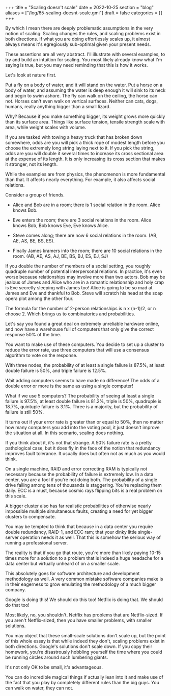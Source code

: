 +++
title = "Scaling doesn't scale"
date = 2022-10-25
section = "blog"
aliases = ["/log/65-scaling-doesnt-scale.gmi"]
draft = false
categories = []
+++


By which I mean there are deeply problematic assumptions in the very notion of scaling: Scaling changes the rules, and scaling problems exist in both directions. If what you are doing effortlessly scales up, it almost always means it's egregiously sub-optimal given your present needs. 

These assertions are all very abstract. I'll illustrate with several examples, to try and build an intuition for scaling. You most likely already know what I'm saying is true, but you may need reminding that this is how it works. 

Let's look at nature first.

Put a fly on a body of water, and it will stand on the water. Put a horse on a body of water, and assuming the water is deep enough it will sink to its neck and begin to swim ashore. The fly can walk on the ceiling, the horse can not. Horses can't even walk on vertical surfaces. Neither can cats, dogs, humans, really anything bigger than a small lizard. 

Why? Because if you make something bigger, its weight grows more quickly than its surface area. Things like surface tension, tensile strength scale with area, while weight scales with volume. 

If you are tasked with towing a heavy truck that has broken down somewhere, odds are you will pick a thick rope of modest length before you choose the extremely long string laying next to it. If you pick the string, odds are you will double it several times to increase its cross sectional area at the expense of its length. It is only increasing its cross section that makes it stronger, not its length.

While the examples are from physics, the phenomenon is more fundamental than that. It affects nearly everything. For example, it also affects social relations. 

Consider a group of friends.

* Alice and Bob are in a room; there is 1 social relation in the room. Alice knows Bob.

* Eve enters the room; there are 3 social relations in the room. Alice knows Bob, Bob knows Eve, Eve knows Alice.

* Steve comes along; there are now 6 social relations in the room. (AB, AE, AS, BE, BS, ES). 

* Finally James kramers into the room; there are 10 social relations in the room. (AB, AE, AS, AJ, BE, BS, BJ, ES, EJ, SJ)

If you double the number of members of a social setting, you roughly quadruple number of potential interpersonal relations.  In practice, it's even worse because relationships may involve more than two actors. Bob may be jealous of James and Alice who are in a romantic relationship and holy crap is Eve secretly sleeping with James too! Alice is going to be so mad at James and Eve and thankful to Bob. Steve will scratch his head at the soap opera plot among the other four. 

The formula for the number of 2-person relationships is n x (n-1)/2, or n choose 2. Which brings us to combinatorics and probabilities.

Let's say you found a great deal on extremely unreliable hardware online, and now have a warehouse full of computers that only give the correct response 50% of the time. 

You want to make use of these computers. You decide to set up a cluster to reduce the error rate, use three computers that will use a consensus algorithm to vote on the response. 

With three nodes, the probability of at least a single failure is 87.5%, at least double failure is 50%, and triple failure is 12.5%. 

Wait adding computers seems to have made no difference! The odds of a double error or more is the same as using a single computer! 

What if we use 5 computers? The probability of seeing at least a single failure is 97.5%, at least double failure is 81.2%, triple is 50%, quadruple is 18.7%, quintuple failure is 3.1%. Three is a majority, but the probability of failure is still 50%.

It turns out if your error rate is greater than or equal to 50%, then no matter how many computers you add into the voting pool, it just doesn't improve the situation at all. In this scenario, scaling does nothing. 

If you think about it, it's not that strange. A 50% failure rate is a pretty pathological case, but it does fly in the face of the notion that redundancy improves fault tolerance. It usually does but often not as much as you would think. 

On a single machine, RAID and error correcting RAM is typically not necessary because the probability of failure is extremely low. In a data center, you are a fool if you're not doing both. The probability of a single drive failing among tens of thousands is staggering. You're replacing them daily. ECC is a must, because cosmic rays flipping bits is a real problem on this scale.

A bigger cluster also has far realistic probabilities of otherwise nearly impossible multiple simultaneous faults, creating a need for yet bigger clusters to compensate. 

You may be tempted to think that because in a data center you require double redundancy, RAID-1, and ECC ram; that your dinky little single-server operation needs it as well. That this is somehow the serious way of running a professional server. 

The reality is that if you go that route, you're more than likely paying 10-15 times more for a solution to a problem that is indeed a huge headache for a data center but virtually unheard of on a smaller scale. 

This absolutely goes for software architecture and development methodology as well. A very common mistake software companies make is in their eagerness to grow emulating the methodology of a much bigger company. 

Google is doing this! We should do this too! Netflix is doing that. We should do that too!

Most likely, no, you shouldn't. Netflix has problems that are Netflix-sized. If you aren't Netflix-sized, then you have smaller problems, with smaller solutions. 

You may object that these small-scale solutions don't scale up, but the point of this whole essay is that while indeed they don't, scaling problems exist in both directions. Google's solutions don't scale down. If you copy their homework, you're disastrously hobbling yourself the time where you could be running circles around such lumbering giants.

It's not only OK to be small, it's advantageous.

You can do incredible magical things if actually lean into it and make use of the fact that you play by completely different rules than the big guys. You can walk on water, they can not.